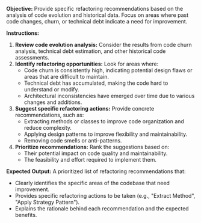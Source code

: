 **Objective:** Provide specific refactoring recommendations based on the analysis of code evolution and historical data. Focus on areas where past code changes, churn, or technical debt indicate a need for improvement.

**Instructions:**

1. **Review code evolution analysis:**  Consider the results from code churn analysis, technical debt estimation, and other historical code assessments.
2. **Identify refactoring opportunities:** Look for areas where:
    - Code churn is consistently high, indicating potential design flaws or areas that are difficult to maintain.
    - Technical debt has accumulated, making the code hard to understand or modify.
    -  Architectural inconsistencies have emerged over time due to various changes and additions. 
3. **Suggest specific refactoring actions:** Provide concrete recommendations, such as:
    -  Extracting methods or classes to improve code organization and reduce complexity.
    -  Applying design patterns to improve flexibility and maintainability.
    -  Removing code smells or anti-patterns.
4. **Prioritize recommendations:**  Rank the suggestions based on:
    -  Their potential impact on code quality and maintainability.
    -  The feasibility and effort required to implement them. 

**Expected Output:** A prioritized list of refactoring recommendations that:

-  Clearly identifies the specific areas of the codebase that need improvement.
-  Provides specific refactoring actions to be taken (e.g., "Extract Method", "Apply Strategy Pattern").
-  Explains the rationale behind each recommendation and the expected benefits. 